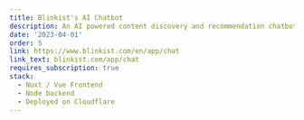 ```yaml
---
title: Blinkist's AI Chatbot
description: An AI powered content discovery and recommendation chatbot for blinkist's content library.
date: '2023-04-01'
order: 5
link: https://www.blinkist.com/en/app/chat
link_text: blinkist.com/app/chat
requires_subscription: true
stack:
  - Nuxt / Vue Frontend
  - Node backend
  - Deployed on Cloudflare
---
```


